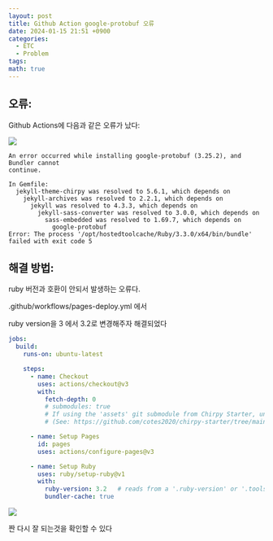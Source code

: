 ```yaml
---
layout: post
title: Github Action google-protobuf 오류
date: 2024-01-15 21:51 +0900
categories:
  - ETC
  - Problem
tags: 
math: true
---
```


## 오류:


Github Actions에 다음과 같은 오류가 났다:

![](https://i.imgur.com/K6npfCb.png)


```shell
An error occurred while installing google-protobuf (3.25.2), and Bundler cannot
continue.

In Gemfile:
  jekyll-theme-chirpy was resolved to 5.6.1, which depends on
    jekyll-archives was resolved to 2.2.1, which depends on
      jekyll was resolved to 4.3.3, which depends on
        jekyll-sass-converter was resolved to 3.0.0, which depends on
          sass-embedded was resolved to 1.69.7, which depends on
            google-protobuf
Error: The process '/opt/hostedtoolcache/Ruby/3.3.0/x64/bin/bundle' failed with exit code 5
```



## 해결 방법:

ruby 버전과 호환이 안되서 발생하는 오류다.

.github/workflows/pages-deploy.yml 에서

ruby version을 3 에서 3.2로 변경해주자 해결되었다


```yml
jobs:
  build:
    runs-on: ubuntu-latest

    steps:
      - name: Checkout
        uses: actions/checkout@v3
        with:
          fetch-depth: 0
          # submodules: true
          # If using the 'assets' git submodule from Chirpy Starter, uncomment above
          # (See: https://github.com/cotes2020/chirpy-starter/tree/main/assets)

      - name: Setup Pages
        id: pages
        uses: actions/configure-pages@v3

      - name: Setup Ruby
        uses: ruby/setup-ruby@v1
        with:
          ruby-version: 3.2   # reads from a '.ruby-version' or '.tools-version' file if 'ruby-version' is omitted
          bundler-cache: true

```


![](https://i.imgur.com/AvImp0M.png)

짠 다시 잘 되는것을 확인할 수 있다